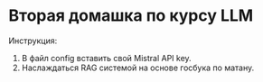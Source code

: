 # Вторая домашка по курсу LLM  

Инструкция:  
1) В файл config вставить свой Mistral API key.  
2) Наслаждаться RAG системой на основе госбука по матану. 
